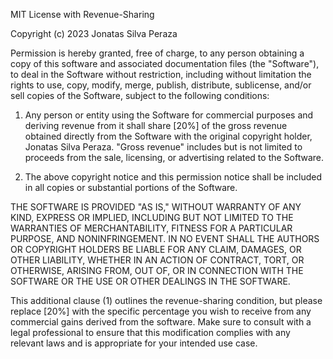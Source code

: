 MIT License with Revenue-Sharing

Copyright (c) 2023 Jonatas Silva Peraza

Permission is hereby granted, free of charge, to any person obtaining a copy
of this software and associated documentation files (the "Software"), to deal
in the Software without restriction, including without limitation the rights
to use, copy, modify, merge, publish, distribute, sublicense, and/or sell
copies of the Software, subject to the following conditions:

1. Any person or entity using the Software for commercial purposes and deriving revenue from it shall share [20%] of the gross revenue obtained directly from the Software with the original copyright holder, Jonatas Silva Peraza. "Gross revenue" includes but is not limited to proceeds from the sale, licensing, or advertising related to the Software.

2. The above copyright notice and this permission notice shall be included in all copies or substantial portions of the Software.

THE SOFTWARE IS PROVIDED "AS IS," WITHOUT WARRANTY OF ANY KIND, EXPRESS OR IMPLIED, INCLUDING BUT NOT LIMITED TO THE WARRANTIES OF MERCHANTABILITY, FITNESS FOR A PARTICULAR PURPOSE, AND NONINFRINGEMENT. IN NO EVENT SHALL THE AUTHORS OR COPYRIGHT HOLDERS BE LIABLE FOR ANY CLAIM, DAMAGES, OR OTHER LIABILITY, WHETHER IN AN ACTION OF CONTRACT, TORT, OR OTHERWISE, ARISING FROM, OUT OF, OR IN CONNECTION WITH THE SOFTWARE OR THE USE OR OTHER DEALINGS IN THE SOFTWARE.

This additional clause (1) outlines the revenue-sharing condition, but please replace [20%] with the specific percentage you wish to receive from any commercial gains derived from the software. Make sure to consult with a legal professional to ensure that this modification complies with any relevant laws and is appropriate for your intended use case.
